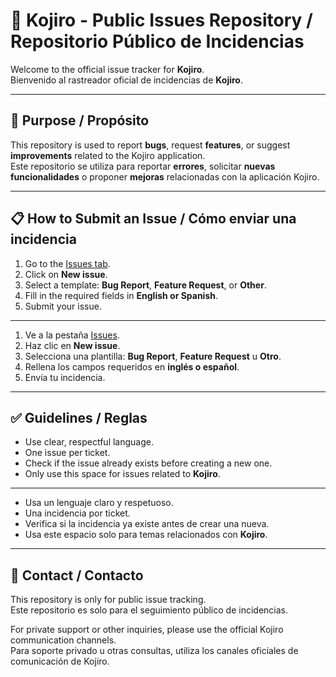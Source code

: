 # 🐛 Kojiro - Public Issues Repository / Repositorio Público de Incidencias

Welcome to the official issue tracker for **Kojiro**.  
Bienvenido al rastreador oficial de incidencias de **Kojiro**.

---

## 📌 Purpose / Propósito

This repository is used to report **bugs**, request **features**, or suggest **improvements** related to the Kojiro application.  
Este repositorio se utiliza para reportar **errores**, solicitar **nuevas funcionalidades** o proponer **mejoras** relacionadas con la aplicación Kojiro.

---

## 📋 How to Submit an Issue / Cómo enviar una incidencia

1. Go to the [Issues tab](https://github.com/Kanin-020/Kojiro-Issues/issues).
2. Click on **New issue**.
3. Select a template: **Bug Report**, **Feature Request**, or **Other**.
4. Fill in the required fields in **English or Spanish**.
5. Submit your issue.

---

1. Ve a la pestaña [Issues](https://github.com/Kanin-020/Kojiro-Issues/issues).
2. Haz clic en **New issue**.
3. Selecciona una plantilla: **Bug Report**, **Feature Request** u **Otro**.
4. Rellena los campos requeridos en **inglés o español**.
5. Envía tu incidencia.

---

## ✅ Guidelines / Reglas

- Use clear, respectful language.
- One issue per ticket.
- Check if the issue already exists before creating a new one.
- Only use this space for issues related to **Kojiro**.

---

- Usa un lenguaje claro y respetuoso.
- Una incidencia por ticket.
- Verifica si la incidencia ya existe antes de crear una nueva.
- Usa este espacio solo para temas relacionados con **Kojiro**.

---

## 📧 Contact / Contacto

This repository is only for public issue tracking.  
Este repositorio es solo para el seguimiento público de incidencias.

For private support or other inquiries, please use the official Kojiro communication channels.  
Para soporte privado u otras consultas, utiliza los canales oficiales de comunicación de Kojiro.
